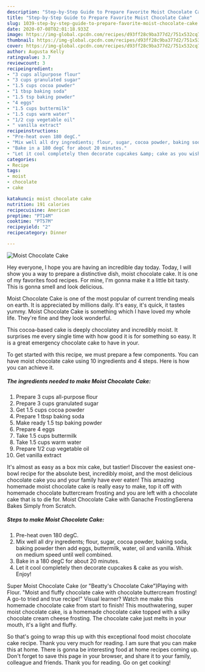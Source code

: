 ```yaml
---
description: "Step-by-Step Guide to Prepare Favorite Moist Chocolate Cake"
title: "Step-by-Step Guide to Prepare Favorite Moist Chocolate Cake"
slug: 1039-step-by-step-guide-to-prepare-favorite-moist-chocolate-cake
date: 2020-07-08T02:01:18.933Z
image: https://img-global.cpcdn.com/recipes/d93ff28c9ba377d2/751x532cq70/moist-chocolate-cake-recipe-main-photo.jpg
thumbnail: https://img-global.cpcdn.com/recipes/d93ff28c9ba377d2/751x532cq70/moist-chocolate-cake-recipe-main-photo.jpg
cover: https://img-global.cpcdn.com/recipes/d93ff28c9ba377d2/751x532cq70/moist-chocolate-cake-recipe-main-photo.jpg
author: Augusta Kelly
ratingvalue: 3.7
reviewcount: 3
recipeingredient:
- "3 cups allpurpose flour"
- "3 cups granulated sugar"
- "1.5 cups cocoa powder"
- "1 tbsp baking soda"
- "1.5 tsp baking powder"
- "4 eggs"
- "1.5 cups buttermilk"
- "1.5 cups warm water"
- "1/2 cup vegetable oil"
- " vanilla extract"
recipeinstructions:
- "Pre-heat oven 180 degC."
- "Mix well all dry ingredients; flour, sugar, cocoa powder, baking soda, baking powder then add eggs, buttermilk, water, oil and vanilla. Whisk on medium speed until well combined."
- "Bake in a 180 degC for about 20 minutes."
- "Let it cool completely then decorate cupcakes &amp; cake as you wish. Enjoy!"
categories:
- Recipe
tags:
- moist
- chocolate
- cake

katakunci: moist chocolate cake 
nutrition: 191 calories
recipecuisine: American
preptime: "PT14M"
cooktime: "PT57M"
recipeyield: "2"
recipecategory: Dinner

---
```



![Moist Chocolate Cake](https://img-global.cpcdn.com/recipes/d93ff28c9ba377d2/751x532cq70/moist-chocolate-cake-recipe-main-photo.jpg)

Hey everyone, I hope you are having an incredible day today. Today, I will show you a way to prepare a distinctive dish, moist chocolate cake. It is one of my favorites food recipes. For mine, I'm gonna make it a little bit tasty. This is gonna smell and look delicious.

Moist Chocolate Cake is one of the most popular of current trending meals on earth. It is appreciated by millions daily. It's easy, it's quick, it tastes yummy. Moist Chocolate Cake is something which I have loved my whole life. They're fine and they look wonderful.

This cocoa-based cake is deeply chocolatey and incredibly moist. It surprises me every single time with how good it is for something so easy. It is a great emergency chocolate cake to have in your.


To get started with this recipe, we must prepare a few components. You can have moist chocolate cake using 10 ingredients and 4 steps. Here is how you can achieve it.

<!--inarticleads1-->

##### The ingredients needed to make Moist Chocolate Cake:

1. Prepare 3 cups all-purpose flour
1. Prepare 3 cups granulated sugar
1. Get 1.5 cups cocoa powder
1. Prepare 1 tbsp baking soda
1. Make ready 1.5 tsp baking powder
1. Prepare 4 eggs
1. Take 1.5 cups buttermilk
1. Take 1.5 cups warm water
1. Prepare 1/2 cup vegetable oil
1. Get  vanilla extract


It&#39;s almost as easy as a box mix cake, but tastier! Discover the easiest one-bowl recipe for the absolute best, incredibly moist, and the most delicious chocolate cake you and your family have ever eaten! This amazing homemade moist chocolate cake is really easy to make, top it off with homemade chocolate buttercream frosting and you are left with a chocolate cake that is to die for. Moist Chocolate Cake with Ganache FrostingSerena Bakes Simply from Scratch. 

<!--inarticleads2-->

##### Steps to make Moist Chocolate Cake:

1. Pre-heat oven 180 degC.
1. Mix well all dry ingredients; flour, sugar, cocoa powder, baking soda, baking powder then add eggs, buttermilk, water, oil and vanilla. Whisk on medium speed until well combined.
1. Bake in a 180 degC for about 20 minutes.
1. Let it cool completely then decorate cupcakes &amp; cake as you wish. Enjoy!


Super Moist Chocolate Cake (or &#34;Beatty&#39;s Chocolate Cake&#34;)Playing with Flour. &#34;Moist and fluffy chocolate cake with chocolate buttercream frosting! A go-to tried and true recipe!&#34; Visual learner? Watch me make this homemade chocolate cake from start to finish! This mouthwatering, super moist chocolate cake, is a homemade chocolate cake topped with a silky chocolate cream cheese frosting. The chocolate cake just melts in your mouth, it&#39;s a light and fluffy. 

So that's going to wrap this up with this exceptional food moist chocolate cake recipe. Thank you very much for reading. I am sure that you can make this at home. There is gonna be interesting food at home recipes coming up. Don't forget to save this page in your browser, and share it to your family, colleague and friends. Thank you for reading. Go on get cooking!
